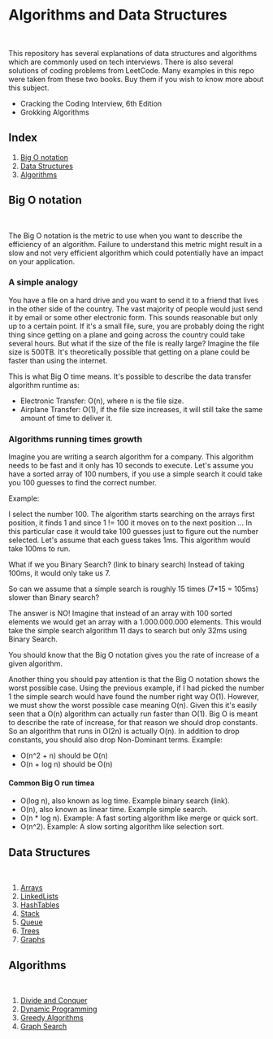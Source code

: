 # Algorithms and Data Structures
<br>

This repository has several explanations of data structures and algorithms which are commonly used on tech interviews. There is also several solutions of coding problems from LeetCode. Many examples in this repo were taken from these two books. Buy them if you wish to know more about this subject.

- Cracking the Coding Interview, 6th Edition
- Grokking Algorithms

## Index
1. [Big O notation](#big-o-notation)
2. [Data Structures](#data-structures)
3. [Algorithms](#algorithms)

## Big O notation
<br>

The Big O notation is the metric to use when you want to describe the efficiency of an algorithm. Failure to understand this metric might result in a slow and not very efficient algorithm which could potentially have an impact on your application.

### A simple analogy
You have a file on a hard drive and you want to send it to a friend that lives in the other side of the country. The vast majority of people would just send it by email or some other electronic form. This sounds reasonable but only up to a certain point. If it's a small file, sure, you are probably doing the right thing since getting on a plane and going across the country could take several hours. But what if the size of the file is really large? Imagine the file size is 500TB. It's theoretically possible that getting on a plane could be faster than using the internet.

This is what Big O time means. It's possible to describe the data transfer algorithm runtime as:
- Electronic Transfer: O(n), where n is the file size.
- Airplane Transfer: O(1), if the file size increases, it will still take the same amount of time to deliver it.

### Algorithms running times growth

Imagine you are writing a search algorithm for a company. This algorithm needs to be fast and it only has 10 seconds to execute. Let's assume you have a sorted array of 100 numbers, if you use a simple search it could take you 100 guesses to find the correct number. 

Example:

I select the number 100. The algorithm starts searching on the arrays first position, it finds 1 and since 1 != 100 it moves on to the next position ... In this particular case it would take 100 guesses just to figure out the number selected. Let's assume that each guess takes 1ms. This algorithm would take 100ms to run.

What if we you Binary Search? (link to binary search) Instead of taking 100ms, it would only take us 7.

So can we assume that a simple search is roughly 15 times (7*15 = 105ms) slower than Binary search?

The answer is NO! Imagine that instead of an array with 100 sorted elements we would get an array with a 1.000.000.000 elements. This would take the simple search algorithm 11 days to search but only 32ms using Binary Search.

You should know that the Big O notation gives you the rate of increase of a given algorithm. 

Another thing you should pay attention is that the Big O notation shows the worst possible case. Using the previous example, if I had picked the number 1 the simple search would have found the number right way O(1). However, we must show the worst possible case meaning O(n). Given this it's easily seen that a O(n) algorithm can actually run faster than O(1). Big O is meant to describe the rate of increase, for that reason we should drop constants. So an algorithm that runs in O(2n) is actually O(n). In addition to drop constants, you should also drop Non-Dominant terms. Example:

- O(n^2 + n) should be O(n)
- O(n + log n) should be O(n)

#### Common Big O run timea

- O(log n), also known as log time. Example binary search (link).
- O(n), also known as linear time. Example simple search.
- O(n * log n). Example: A fast sorting algorithm like merge or quick sort.
- O(n^2). Example: A slow sorting algorithm like selection sort.


## Data Structures
<br>

1. [Arrays](#arrays)
2. [LinkedLists](#linkedlists)
3. [HashTables](#hashtables)
4. [Stack](#stack)
5. [Queue](#queue)
6. [Trees](#trees)
7. [Graphs](#graphs)


## Algorithms
<br>

1. [Divide and Conquer](#divide-and-conquer)
2. [Dynamic Programming](#dynamic-programming)
3. [Greedy Algorithms](#greedy-algorithms)
4. [Graph Search](#graph-search)
